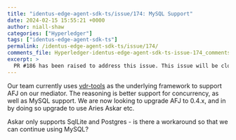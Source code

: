 ```yaml
---
title: "identus-edge-agent-sdk-ts/issue/174: MySQL Support"
date: 2024-02-15 15:55:21 +0000
author: niall-shaw
categories: ["Hyperledger"]
tags: ["identus-edge-agent-sdk-ts"]
permalink: /identus-edge-agent-sdk-ts/issue/174/
comments_file: Hyperledger-identus-edge-agent-sdk-ts-issue-174_comments
excerpt: >
  PR #186 has been raised to address this issue. This issue will be closed once PR #186 has been merged.
---
```

Our team currently uses [vdr-tools](https://gitlab.com/evernym/verity/vdr-tools) as the underlying framework to support AFJ on our mediator. The reasoning is better support for concurrency, as well as MySQL support.
We are now looking to upgrade AFJ to 0.4.x, and in by doing so upgrade to use Aries Askar etc.

Askar only supports SqlLite and Postgres - is there a workaround so that we can continue using MySQL?


